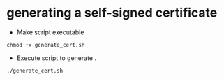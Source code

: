 # generating a self-signed certificate

- Make script executable
```
chmod +x generate_cert.sh
```

- Execute script to generate .
```
./generate_cert.sh
```